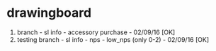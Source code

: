 # drawingboard

1. branch - sl info - accessory purchase - 02/09/16 [OK]
2. testing branch - sl info - nps - low_nps (only 0-2) - 02/09/16 [OK]

